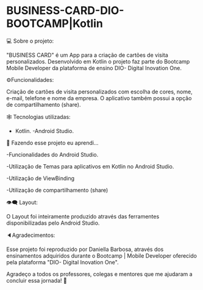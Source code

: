 # BUSINESS-CARD-DIO-BOOTCAMP|Kotlin
💻 Sobre o projeto:

"BUSINESS CARD" é um App para a criação de cartões de visita personalizados. Desenvolvido em Kotlin o projeto faz parte do Bootcamp Mobile Developer da plataforma de ensino DIO- Digital Inovation One.

⚙️Funcionalidades:

Criação de cartões de visita personalizados com escolha de cores, nome, e-mail, telefone e nome da empresa. O aplicativo também possui a opção de compartilhamento (share).


🕸️ Tecnologias utilizadas:

- Kotlin.
-Android Studio.

🦾 Fazendo esse projeto eu aprendi...

-Funcionalidades do Android Studio.

-Utilização de Temas para aplicativos em Kotlin no Android Studio.

-Utilização de ViewBinding

-Utilização de compartilhamento (share)


👁️‍🗨️ Layout:

O Layout foi inteiramente produzido através das ferramentes disponibilizadas pelo Android Studio.

🔈Agradecimentos:

Esse projeto foi reproduzido por Daniella Barbosa, através dos ensinamentos adquiridos durante o Bootcamp | Mobile Developer oferecido pela plataforma "DIO- Digital Inovation One".

Agradeço a todos os professores, colegas e mentores que me ajudaram a concluir essa jornada! 🤍
